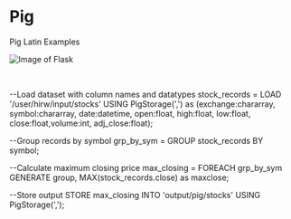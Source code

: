 # Pig
Pig Latin Examples

![Image of Flask](https://encrypted-tbn0.gstatic.com/images?q=tbn%3AANd9GcTDfWV0BZZQiQhd65Li8waUj2EUzscfWQjni13vFLzwezRGYXd_&usqp=CAU)

<br>




--Load dataset with column names and datatypes
stock_records = LOAD '/user/hirw/input/stocks' USING PigStorage(',') as (exchange:chararray, symbol:chararray, date:datetime, open:float, high:float, low:float, close:float,volume:int, adj_close:float);

--Group records by symbol
grp_by_sym = GROUP stock_records BY symbol;

--Calculate maximum closing price
max_closing = FOREACH grp_by_sym GENERATE group, MAX(stock_records.close) as maxclose;

--Store output
STORE max_closing INTO 'output/pig/stocks' USING PigStorage(',');
